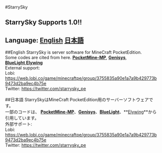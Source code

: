 ﻿#StarrySky
## StarrySky Supports 1.0!!
## Language: [English](#ENG) [日本語](#JPN)
##English
<a name="ENG"></a>
StarrySky is server software for MineCraft PocketEdition. <br>
Some codes are cited from here. **[PocketMine-MP](http://github.com/PocketMine/PocketMine-MP)**, **[Genisys](https://github.com/iTXTech/Genisys)**, **[BlueLight](https://github.com/BlueLightJapan/BlueLight)**,**[Elywing](https://github.com/H4PM/Elywing)**<br>
External support: <br>
Lobi: https://web.lobi.co/game/minecraftpe/group/3755835a90e1a7a9b429773b9473d2ba9ec4b75e <br>
Twitter: https://twitter.com/starrysky_pe <br>
<br>
##日本語
<a name="JPN"></a>
StarrySkyはMineCraft PocketEdition用のサーバーソフトウェアです。<br>
一部のコードは、 **[PocketMine-MP](http://github.com/PocketMine/PocketMine-MP)**、**[Genisys](https://github.com/iTXTech/Genisys)**、**[BlueLight](https://github.com/BlueLightJapan/BlueLight)**、**[Elywing](https://github.com/H4PM/Elywing)**から引用しています。<br>
外部サポート:<br>
Lobi: https://web.lobi.co/game/minecraftpe/group/3755835a90e1a7a9b429773b9473d2ba9ec4b75e<br>
Twitter: https://twitter.com/starrysky_pe<br>
<br>

